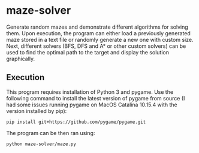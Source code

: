 # maze-solver
Generate random mazes and demonstrate different algorithms for solving them. Upon execution, the program can either load a previously generated maze stored in a text file or randomly generate a new one with custom size. Next, different solvers (BFS, DFS and A* or other custom solvers) can be used to find the optimal path to the target and display the solution graphically.

## Execution

This program requires installation of Python 3 and pygame. Use the following command to install the latest version of pygame from source (I had some issues running pygame on MacOS Catalina 10.15.4 with the version installed by pip):

```
pip install git+https://github.com/pygame/pygame.git
```

The program can be then ran using:

```
python maze-solver/maze.py
```
